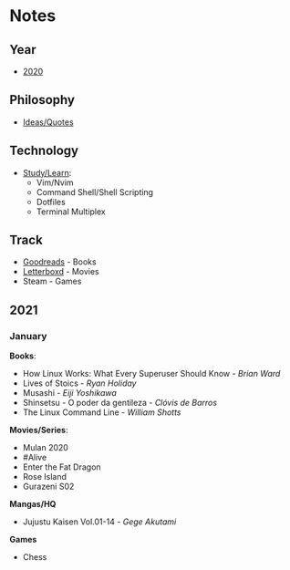 # Notes 

## Year 

- [2020](2020.md)

## Philosophy

- [Ideas/Quotes](philosophy/)

## Technology

- [Study/Learn](/technology):
	* Vim/Nvim
	* Command Shell/Shell Scripting
	* Dotfiles
	* Terminal Multiplex

## Track

- [Goodreads](https://www.goodreads.com/albert_kenji) - Books    
- [Letterboxd](https://letterboxd.com/albert_kenji/) - Movies  
- Steam - Games  

## 2021

### January

**Books**:

- How Linux Works: What Every Superuser Should Know - *Brian Ward*
- Lives of Stoics - *Ryan Holiday*
- Musashi - *Eiji Yoshikawa*
- Shinsetsu - O poder da gentileza - *Clóvis de Barros*
- The Linux Command Line - *William Shotts*

**Movies/Series**:

- Mulan 2020
- #Alive
- Enter the Fat Dragon
- Rose Island
- Gurazeni S02

**Mangas/HQ**

- Jujustu Kaisen Vol.01-14 - *Gege Akutami*

**Games**

- Chess
